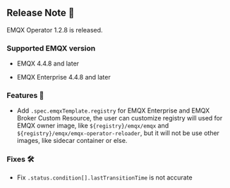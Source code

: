 ## Release Note 🍻

EMQX Operator 1.2.8 is released.

### Supported EMQX version

- EMQX 4.4.8 and later

- EMQX Enterprise 4.4.8 and later

### Features 🌈

- Add `.spec.emqxTemplate.registry` for EMQX Enterprise and EMQX Broker Custom Resource, the user can customize registry will used for EMQX owner image, like `${registry}/emqx/emqx` and `${registry}/emqx/emqx-operator-reloader`, but it will not be use other images, like sidecar container or else.

### Fixes 🛠

- Fix `.status.condition[].lastTransitionTime` is not accurate
